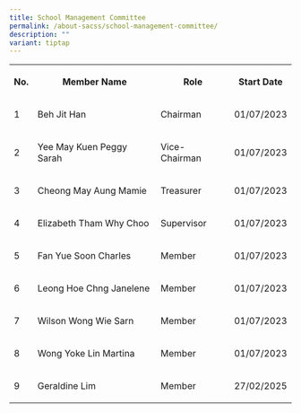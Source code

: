 ```yaml
---
title: School Management Committee
permalink: /about-sacss/school-management-committee/
description: ""
variant: tiptap
---
```

<table style="minWidth: 100px">
<colgroup>
<col>
<col>
<col>
<col>
</colgroup>
<tbody>
<tr>
<th rowspan="1" colspan="1">
<p>No.</p>
</th>
<th rowspan="1" colspan="1">
<p>Member Name</p>
</th>
<th rowspan="1" colspan="1">
<p>Role</p>
</th>
<th rowspan="1" colspan="1">
<p>Start Date</p>
</th>
</tr>
<tr>
<td rowspan="1" colspan="1">
<p>1</p>
</td>
<td rowspan="1" colspan="1">
<p>Beh Jit Han</p>
</td>
<td rowspan="1" colspan="1">
<p>Chairman</p>
</td>
<td rowspan="1" colspan="1">
<p>01/07/2023</p>
</td>
</tr>
<tr>
<td rowspan="1" colspan="1">
<p>2</p>
</td>
<td rowspan="1" colspan="1">
<p>Yee May Kuen Peggy Sarah</p>
</td>
<td rowspan="1" colspan="1">
<p>Vice-Chairman</p>
</td>
<td rowspan="1" colspan="1">
<p>01/07/2023</p>
</td>
</tr>
<tr>
<td rowspan="1" colspan="1">
<p>3</p>
</td>
<td rowspan="1" colspan="1">
<p>Cheong May Aung Mamie</p>
</td>
<td rowspan="1" colspan="1">
<p>Treasurer</p>
</td>
<td rowspan="1" colspan="1">
<p>01/07/2023</p>
</td>
</tr>
<tr>
<td rowspan="1" colspan="1">
<p>4</p>
</td>
<td rowspan="1" colspan="1">
<p>Elizabeth Tham Why Choo</p>
</td>
<td rowspan="1" colspan="1">
<p>Supervisor</p>
</td>
<td rowspan="1" colspan="1">
<p>01/07/2023</p>
</td>
</tr>
<tr>
<td rowspan="1" colspan="1">
<p>5</p>
</td>
<td rowspan="1" colspan="1">
<p>Fan Yue Soon Charles</p>
</td>
<td rowspan="1" colspan="1">
<p>Member</p>
</td>
<td rowspan="1" colspan="1">
<p>01/07/2023</p>
</td>
</tr>
<tr>
<td rowspan="1" colspan="1">
<p>6</p>
</td>
<td rowspan="1" colspan="1">
<p>Leong Hoe Chng Janelene</p>
</td>
<td rowspan="1" colspan="1">
<p>Member</p>
</td>
<td rowspan="1" colspan="1">
<p>01/07/2023</p>
</td>
</tr>
<tr>
<td rowspan="1" colspan="1">
<p>7</p>
</td>
<td rowspan="1" colspan="1">
<p>Wilson Wong Wie Sarn</p>
</td>
<td rowspan="1" colspan="1">
<p>Member</p>
</td>
<td rowspan="1" colspan="1">
<p>01/07/2023</p>
</td>
</tr>
<tr>
<td rowspan="1" colspan="1">
<p>8</p>
</td>
<td rowspan="1" colspan="1">
<p>Wong Yoke Lin Martina</p>
</td>
<td rowspan="1" colspan="1">
<p>Member</p>
</td>
<td rowspan="1" colspan="1">
<p>01/07/2023</p>
</td>
</tr>
<tr>
<td rowspan="1" colspan="1">
<p>9</p>
</td>
<td rowspan="1" colspan="1">
<p>Geraldine Lim</p>
</td>
<td rowspan="1" colspan="1">
<p>Member</p>
</td>
<td rowspan="1" colspan="1">
<p>27/02/2025</p>
</td>
</tr>
</tbody>
</table>
<p></p>